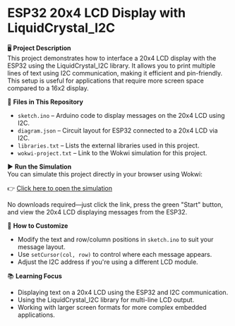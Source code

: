 # ESP32 20x4 LCD Display with LiquidCrystal_I2C

🖥️ **Project Description**  
This project demonstrates how to interface a 20x4 LCD display with the ESP32 using the LiquidCrystal_I2C library. It allows you to print multiple lines of text using I2C communication, making it efficient and pin-friendly. This setup is useful for applications that require more screen space compared to a 16x2 display.

📁 **Files in This Repository**  
- `sketch.ino` – Arduino code to display messages on the 20x4 LCD using I2C.  
- `diagram.json` – Circuit layout for ESP32 connected to a 20x4 LCD via I2C.  
- `libraries.txt` – Lists the external libraries used in this project.  
- `wokwi-project.txt` – Link to the Wokwi simulation for this project.

▶️ **Run the Simulation**  
You can simulate this project directly in your browser using Wokwi:

👉 [Click here to open the simulation](https://wokwi.com/projects/432307190438551553)

No downloads required—just click the link, press the green "Start" button, and view the 20x4 LCD displaying messages from the ESP32.

🔧 **How to Customize**  
- Modify the text and row/column positions in `sketch.ino` to suit your message layout.  
- Use `setCursor(col, row)` to control where each message appears.  
- Adjust the I2C address if you're using a different LCD module.

📚 **Learning Focus**  
- Displaying text on a 20x4 LCD using the ESP32 and I2C communication.  
- Using the LiquidCrystal_I2C library for multi-line LCD output.  
- Working with larger screen formats for more complex embedded applications.
